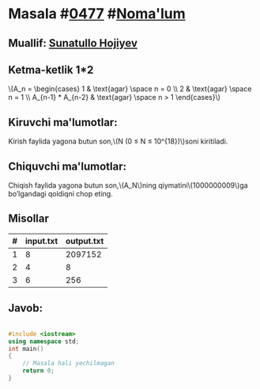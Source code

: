 
<h1>Masala #<a href="https://robocontest.uz/tasks/0477">0477</a> #<a href="https://robocontest.uz/tasks?category=1">Noma'lum</a></h1>
<h2> Muallif: <a href="https://robocontest.uz/profile/sunnat">Sunatullo Hojiyev</a></h2>
<h2>Ketma-ketlik 1*2</h2>
<p>\(A_n = \begin{cases}
1 & \text{agar} \space  n = 0 \\
2 & \text{agar} \space  n = 1 \\
A_{n-1} * A_{n-2} & \text{agar} \space  n > 1
\end{cases}\)</p>
<h2>Kiruvchi ma'lumotlar:</h2>
<p>Kirish faylida yagona butun son,\(N (0 ≤ N ≤ 10^{18})\)soni kiritiladi.</p>
<h2>Chiquvchi ma'lumotlar:</h2>
<p>Chiqish faylida yagona butun son,\(A_N\)ning qiymatini\(1000000009\)ga bo’lgandagi qoldiqni chop eting.</p>
<h2>Misollar</h2>
<table>
    <thead>
        <tr>
            <th>#</th>
            <th>input.txt</th>
            <th>output.txt</th>
        </tr>
    </thead>
    <tbody>
            <tr>
                <td>1</td>
                <td>8</td>
                <td>2097152</td>
            </tr>
            <tr>
                <td>2</td>
                <td>4</td>
                <td>8</td>
            </tr>
            <tr>
                <td>3</td>
                <td>6</td>
                <td>256</td>
            </tr>
    </tbody>
    </table>
    
<h2>Javob:</h2>

######
```cpp
#include <iostream>
using namespace std;
int main()
{
    // Masala hali yechilmagan
    return 0;
}
```
